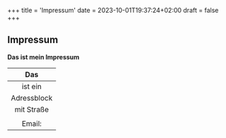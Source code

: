 +++
title = 'Impressum'
date = 2023-10-01T19:37:24+02:00
draft = false
+++


## Impressum

**Das ist mein Impressum**


|Das|
|:---:|
|ist ein|
|Adressblock|
|mit Straße|
||
|Email:|
